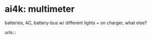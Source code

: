 # ai4k: multimeter

batteries, AC, battery-bus w/ different lights + on charger, what else?

urls:::
